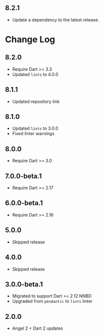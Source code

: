 ## 8.2.1

 - Update a dependency to the latest release.

# Change Log

## 8.2.0

* Require Dart >= 3.3
* Updated `lints` to 4.0.0

## 8.1.1

* Updated repository link

## 8.1.0

* Updated `lints` to 3.0.0
* Fixed linter warnings

## 8.0.0

* Require Dart >= 3.0

## 7.0.0-beta.1

* Require Dart >= 2.17

## 6.0.0-beta.1

* Require Dart >= 2.16

## 5.0.0

* Skipped release

## 4.0.0

* Skipped release

## 3.0.0-beta.1

* Migrated to support Dart >= 2.12 NNBD
* Upgraded from `pendantic` to `lints` linter

## 2.0.0

* Angel 2 + Dart 2 updates

